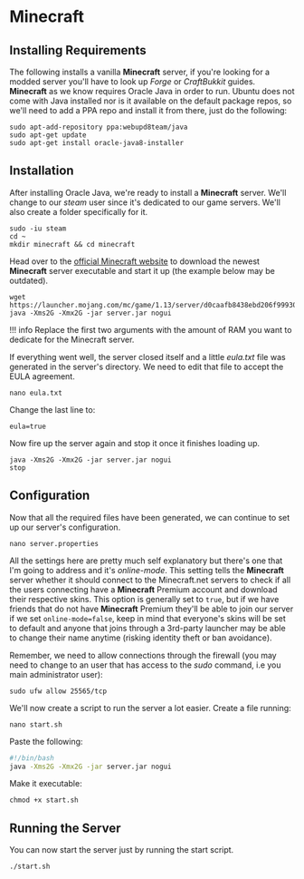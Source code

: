 # Minecraft

## Installing Requirements

The following installs a vanilla **Minecraft** server, if you're looking for a modded server you'll have to look up *Forge* or *CraftBukkit* guides. **Minecraft** as we know requires Oracle Java in order to run. Ubuntu does not come with Java installed nor is it available on the default package repos, so we'll need to add a PPA repo and install it from there, just do the following:

``` text
sudo apt-add-repository ppa:webupd8team/java
sudo apt-get update
sudo apt-get install oracle-java8-installer
```

## Installation

After installing Oracle Java, we're ready to install a **Minecraft** server. We'll change to our *steam* user since it's dedicated to our game servers. We'll also create a folder specifically for it.

``` text
sudo -iu steam
cd ~
mkdir minecraft && cd minecraft
```

Head over to the [official Minecraft website](https://minecraft.net/en-us/download/server) to download the newest **Minecraft** server executable and start it up (the example below may be outdated).

``` text
wget https://launcher.mojang.com/mc/game/1.13/server/d0caafb8438ebd206f99930cfaecfa6c9a13dca0/server.jar
java -Xms2G -Xmx2G -jar server.jar nogui
```

!!! info
     Replace the first two arguments with the amount of RAM you want to dedicate for the Minecraft server.

If everything went well, the server closed itself and a little *eula.txt* file was generated in the server's directory. We need to edit that file to accept the EULA agreement.

``` text
nano eula.txt
```

Change the last line to:

``` text
eula=true
```

Now fire up the server again and stop it once it finishes loading up.

``` text
java -Xms2G -Xmx2G -jar server.jar nogui
stop
```

## Configuration

Now that all the required files have been generated, we can continue to set up our server's configuration.

``` text
nano server.properties
```

All the settings here are pretty much self explanatory but there's one that I'm going to address and it's *online-mode*. This setting tells the **Minecraft** server whether it should connect to the Minecraft.net servers to check if all the users connecting have a **Minecraft** Premium account and download their respective skins. This option is generally set to `true`, but if we have friends that do not have **Minecraft** Premium they'll be able to join our server if we set `online-mode=false`, keep in mind that everyone's skins will be set to default and anyone that joins through a 3rd-party launcher may be able to change their name anytime (risking identity theft or ban avoidance).

Remember, we need to allow connections through the firewall (you may need to change to an user that has access to the *sudo* command, i.e you main administrator user):

``` text
sudo ufw allow 25565/tcp
```

We'll now create a script to run the server a lot easier. Create a file running:

``` text
nano start.sh
```

Paste the following:

``` bash
#!/bin/bash
java -Xms2G -Xmx2G -jar server.jar nogui
```

Make it executable:

``` text
chmod +x start.sh
```

## Running the Server

You can now start the server just by running the start script.

``` text
./start.sh
```
